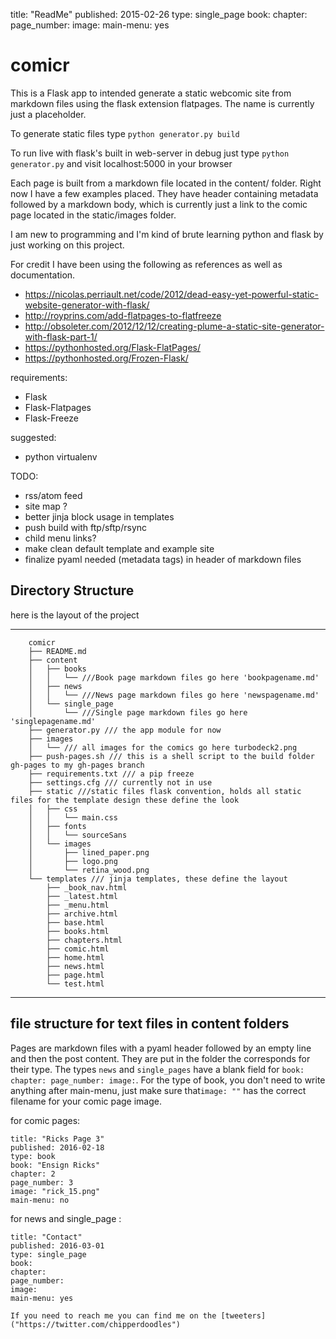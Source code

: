 title: "ReadMe"
published: 2015-02-26
type: single_page
book:
chapter:
page_number:
image:
main-menu: yes

# comicr

This is a Flask app to intended generate a static webcomic site from markdown files using the flask extension flatpages. The name is currently just a placeholder.

To generate static files type `python generator.py build`

To run live with flask's built in web-server in debug just type `python generator.py` and visit localhost:5000 in your browser

Each page is built from a markdown file located in the content/ folder. Right now I have a few examples placed. They have header containing metadata followed by a markdown body, which is currently just a link to the comic page located in the static/images folder.

I am new to programming and I'm kind of brute learning python and flask by just working on this project.

For credit I have been using the following as references as well as documentation.

 * <https://nicolas.perriault.net/code/2012/dead-easy-yet-powerful-static-website-generator-with-flask/>
 * <http://royprins.com/add-flatpages-to-flatfreeze>
 * <http://obsoleter.com/2012/12/12/creating-plume-a-static-site-generator-with-flask-part-1/>
 * <https://pythonhosted.org/Flask-FlatPages/>
 * <https://pythonhosted.org/Frozen-Flask/>

requirements:

 * Flask
 * Flask-Flatpages
 * Flask-Freeze

suggested:

 * python virtualenv

TODO:

  * rss/atom feed
  * site map ?
  * better jinja block usage in templates
  * push build with ftp/sftp/rsync
  * child menu links?
  * make clean default template and example site
  * finalize pyaml needed (metadata tags) in header of markdown files

## Directory Structure
here is the layout of the project

---

        comicr
        ├── README.md
        ├── content
        │   ├── books
        │   │   └── ///Book page markdown files go here 'bookpagename.md'
        │   ├── news
        │   │   └── ///News page markdown files go here 'newspagename.md'
        │   └── single_page
        │       └── ///Single page markdown files go here 'singlepagename.md'
        ├── generator.py /// the app module for now
        ├── images
        │   └── /// all images for the comics go here turbodeck2.png
        ├── push-pages.sh /// this is a shell script to the build folder gh-pages to my gh-pages branch
        ├── requirements.txt /// a pip freeze
        ├── settings.cfg /// currently not in use
        ├── static ///static files flask convention, holds all static files for the template design these define the look
        │   ├── css
        │   │   └── main.css
        │   ├── fonts
        │   │   └── sourceSans
        │   └── images
        │       ├── lined_paper.png
        │       ├── logo.png
        │       └── retina_wood.png
        └── templates /// jinja templates, these define the layout
            ├── _book_nav.html
            ├── _latest.html
            ├── _menu.html
            ├── archive.html
            ├── base.html
            ├── books.html
            ├── chapters.html
            ├── comic.html
            ├── home.html
            ├── news.html
            ├── page.html
            └── test.html


---
## file structure for text files in content folders
Pages are markdown files with a pyaml header followed by an empty line and then the post content. They are put in the folder the corresponds for their type. The types `news` and `single_pages` have a blank field for `book: chapter: page_number: image:`. For the type of book, you don't need to write anything after main-menu, just make sure that`image: ""` has the correct filename for your comic page image.

for comic pages:

    title: "Ricks Page 3"
    published: 2016-02-18
    type: book
    book: "Ensign Ricks"
    chapter: 2
    page_number: 3
    image: "rick_15.png"
    main-menu: no


for news and single_page :

    title: "Contact"
    published: 2016-03-01
    type: single_page
    book:
    chapter:
    page_number:
    image:
    main-menu: yes

    If you need to reach me you can find me on the [tweeters]("https://twitter.com/chipperdoodles")
